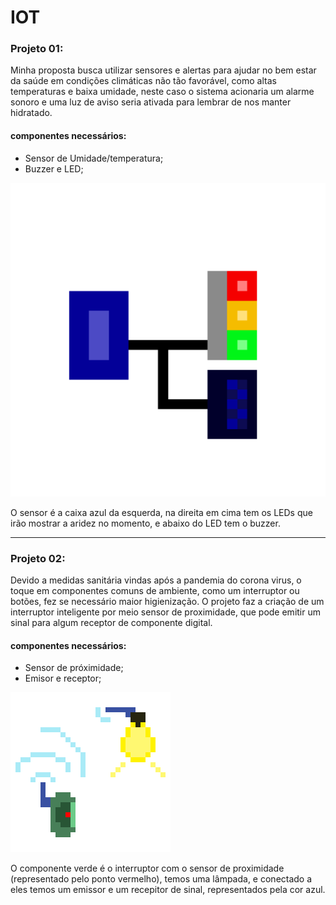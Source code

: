 # IOT

### Projeto 01:

Minha proposta busca utilizar sensores e alertas para ajudar no bem estar da saúde em condições climáticas não tão favorável, como altas temperaturas e baixa umidade, neste caso o sistema acionaria um alarme sonoro e uma luz de aviso seria ativada para lembrar de nos manter hidratado.

#### componentes necessários:
- Sensor de Umidade/temperatura;
- Buzzer e LED;

![img](/image.png)

O sensor é a caixa azul da esquerda, na direita em cima tem os LEDs que irão mostrar a aridez no momento, e abaixo do LED tem o buzzer.

---

### Projeto 02:

Devido a medidas sanitária vindas após a pandemia do corona virus, o toque em componentes comuns de ambiente, como um interruptor ou botões, fez se necessário maior higienização. O projeto faz a criação de um interruptor inteligente por meio sensor de proximidade, que pode emitir um sinal para algum receptor de componente digital.

#### componentes necessários:
- Sensor de próximidade;
- Emisor e receptor;

![img](/imagem_02.gif)

O componente verde é o interruptor com o sensor de proximidade (representado pelo ponto vermelho), temos uma lâmpada, e conectado a eles temos um emissor e um recepitor de sinal, representados pela cor azul.
